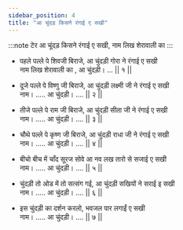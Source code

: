 ```yaml
---
sidebar_position: 4
title: "आ चूंदड़ किसने रंगाई ए सखी"
---
```


:::note टेर
आ चूंदड़ किसने रंगाई ए सखी, नाम लिख शेरावाली का
:::

- पहले पल्ले पे शिवजी बिराजे, आ चुंदड़ी गोरा ने रंगाई ए सखी <br/>
  नाम लिख शेरावाली का , आ चुंदड़ी। … || १ ||

- दूजे पल्ले पे विष्णु जी बिराजे, आ चुंदड़ी लक्ष्मी जी ने रंगाई ए सखी <br/>
  नाम। ..... आ चुंदड़ी। …. || २ ||

- तीजे पल्ले पे राम जी बिराजे, आ चुंदड़ी सीता जी ने रंगाई ए सखी <br/>
  नाम। ..... आ चुंदड़ी। …. || ३ ||

- चौथे पल्ले पे कृष्ण जी बिराजे, आ चुंदड़ी राधा जी ने रंगाई ए सखी <br/>
  नाम। ..... आ चुंदड़ी। …. || ४ ||

- बीचो बीच में चाँद सूरज सोवे आ नव लख तारो से सजाई ए सखी <br/>
  नाम। ..... आ चुंदड़ी। …. || ५ ||

- चुंदड़ी तो ओड में तो सत्संग गई, आ चुंदड़ी सखियों ने सराई इ सखी <br/>
  नाम। ..... आ चुंदड़ी। …. || ६ ||

- इस चुंदड़ी का दर्शन करलो, भवजल पार लगाईं ए सखी <br/>
  नाम। ..... आ चुंदड़ी। …. || ७ ||

